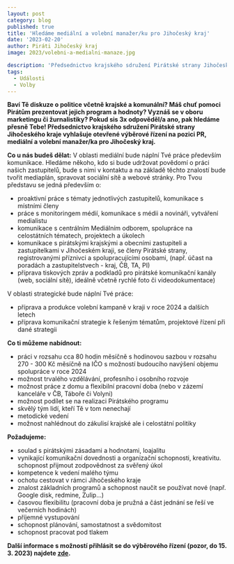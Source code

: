 ```yaml
---
layout: post
category: blog
published: true
title: 'Hledáme mediální a volební manažer/ku pro Jihočeský kraj'
date: '2023-02-20'
author: Piráti Jihočeský kraj
image: 2023/volebni-a-medialni-manaze.jpg

description: 'Předsednictvo krajského sdružení Pirátské strany Jihočeského kraje vyhlašuje otevřené výběrové řízení na pozici PR, mediální a volební manažer/ka pro Jihočeský kraj.'
tags:
  - Události
  - Volby
---
```

**Baví Tě diskuze o politice včetně krajské a komunální? Máš chuť pomoci Pirátům prezentovat jejich program a hodnoty? Vyznáš se v oboru marketingu či žurnalistiky? Pokud sis 3x odpověděl/a ano, pak hledáme přesně Tebe! Předsednictvo krajského sdružení Pirátské strany Jihočeského kraje vyhlašuje otevřené výběrové řízení na pozici PR, mediální a volební manažer/ka pro Jihočeský kraj.**

**Co u nás budeš dělat:**
V oblasti mediální bude náplní Tvé práce především komunikace. Hledáme někoho, kdo si bude udržovat povědomí o práci našich zastupitelů, bude s nimi v kontaktu a na základě těchto znalostí bude tvořit mediaplán, spravovat sociální sítě a webové stránky. Pro Tvou představu se jedná především o:
  - proaktivní práce s tématy jednotlivých zastupitelů, komunikace s místními členy
  - práce s monitoringem médií, komunikace s médii a novináři, vytváření medialistu
  - komunikace s centrálním Mediálním odborem, spolupráce na celostátních tématech, projektech a úkolech
  - komunikace s pirátskými krajskými a obecními zastupiteli a zastupitelkami v Jihočeském kraji, se členy Pirátské strany, registrovanými příznivci a spolupracujícími osobami, (např. účast na poradách a zastupitelstvech - kraj, ČB, TA, PI)
  - příprava tiskových zpráv a podkladů pro pirátské komunikační kanály (web, sociální sítě), ideálně včetně rychlé foto či videodokumentace)

V oblasti strategické bude náplní Tvé práce:
  - příprava a produkce volební kampaně v kraji v roce 2024 a dalších letech
  - příprava komunikační strategie k řešeným tématům, projektové řízení při dané strategii

**Co ti můžeme nabídnout:**
  - práci v rozsahu cca 80 hodin měsíčně s hodinovou sazbou v rozsahu 270 - 300 Kč měsíčně na IČO s možností budoucího navýšení objemu spolupráce v roce 2024
  - možnost trvalého vzdělávání, profesního i osobního rozvoje
  - možnost práce z domu a flexibilní pracovní doba (nebo v zázemí kanceláře v ČB, Táboře či Volyni)
  - možnost podílet se na realizaci Pirátského programu
  - skvělý tým lidí, kteří Tě v tom nenechají
  - metodické vedení
  - možnost nahlédnout do zákulisí krajské ale i celostátní politiky

**Požadujeme:**
  - soulad s pirátskými zásadami a hodnotami, loajalitu
  - vynikající komunikační dovednosti a organizační schopnosti, kreativitu. schopnost přijmout zodpovědnost za svěřený úkol
  - kompetence k vedení malého týmu
  - ochotu cestovat v rámci Jihočeského kraje
  - znalost základních programů a schopnost naučit se používat nové (např. Google disk, redmine, Zulip…)
  - časovou flexibilitu (pracovní doba je pružná a část jednání se řeší ve večerních hodinách)
  - příjemné vystupování
  - schopnost plánování, samostatnost a svědomitost
  - schopnost pracovat pod tlakem

**Další informace s možností přihlásit se do výběrového řízení (pozor, do 15. 3. 2023) najdete [zde](https://forum.pirati.cz/viewtopic.php?t=63816).**
